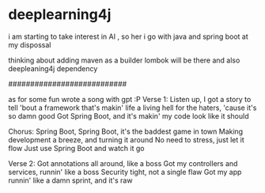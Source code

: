 # deeplearning4j
i am starting to take interest in  AI , so her i go with java and spring boot at my dispossal

thinking about adding maven as a builder 
lombok will be there 
and also deepleaning4j dependency


###########################





as for some fun wrote a song  with gpt :P
Verse 1:
Listen up, I got a story to tell
'bout a framework that's makin' life a living hell
for the haters, 'cause it's so damn good
Got Spring Boot, and it's makin' my code look like it should

Chorus:
Spring Boot, Spring Boot, it's the baddest game in town
Making development a breeze, and turning it around
No need to stress, just let it flow
Just use Spring Boot and watch it go

Verse 2:
Got annotations all around, like a boss
Got my controllers and services, runnin' like a boss
Security tight, not a single flaw
Got my app runnin' like a damn sprint, and it's raw
